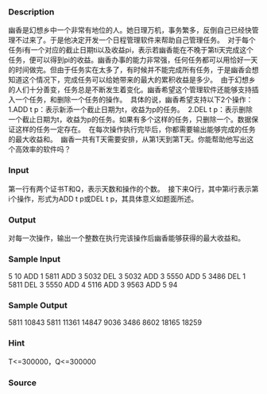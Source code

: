 
### Description
幽香是幻想乡中一个非常有地位的人。她日理万机，事务繁多，反倒自己已经快管理不过来了。于是他决定开发一个日程管理软件来帮助自己管理任务。 
对于每个任务i有一个对应的截止日期ti以及收益pi，表示若幽香能在不晚于第ti天完成这个任务，便可以得到pi的收益。幽香办事的能力非常强，任何任务都可以用恰好一天的时间做完。但由于任务实在太多了，有时候并不能完成所有任务，于是幽香会想知道这个情况下，完成任务可以给她带来的最大的累积收益是多少。 
由于幻想乡的人们十分善变，任务总是不断发生着变化。幽香希望这个管理软件还能够支持插入一个任务，和删除一个任务的操作。 
具体的说，幽香希望支持以下2个操作： 
1.ADD t p：表示新添一个截止日期为t，收益为p的任务。 
2.DEL t p：表示删除一个截止日期为t，收益为p的任务。如果有多个这样的任务，只删除一个。数据保证这样的任务一定存在。 
在每次操作执行完毕后，你都需要输出能够完成的任务的最大收益和。 
幽香一共有T天需要安排，从第1天到第T天。你能帮助他写出这个高效率的软件吗？ 
### Input
第一行有两个证书T和Q，表示天数和操作的个数。 
接下来Q行，其中第i行表示第i个操作，形式为ADD t p或DEL t p，其具体意义如题面所述。 
### Output
对每一次操作，输出一个整数在执行完该操作后幽香能够获得的最大收益和。 
### Sample Input
5 10
ADD 1 5811
ADD 3 5032
DEL 3 5032
ADD 3 5550
ADD 5 3486
DEL 1 5811
DEL 3 5550
ADD 4 5116
ADD 3 9563
ADD 5 94
### Sample Output
5811
10843
5811
11361
14847
9036
3486
8602
18165
18259
### Hint
T<=300000，Q<=300000

### Source
